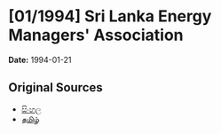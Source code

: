 # [01/1994] Sri Lanka Energy Managers' Association

**Date:** 1994-01-21

## Original Sources

- [සිංහල](https://documents.gov.lk/view/acts/1994/1/01-1994_S.pdf)
- [தமிழ்](https://documents.gov.lk/view/acts/1994/1/01-1994_T.pdf)

